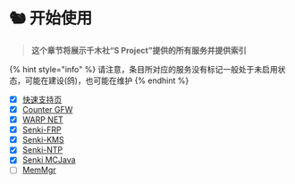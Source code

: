 # 🐿 开始使用

> **这个章节将展示千木社“S Project”提供的所有服务并提供索引**

{% hint style="info" %}
请注意，条目所对应的服务没有标记一般处于未启用状态，可能在建设(鸽)，也可能在维护
{% endhint %}

* [x] [快速支持页](kuai-su-zhi-chi-ye.md)
* [x] [Counter GFW](counter-gfw.md)
* [x] [WARP NET](warp-net.md)
* [x] [Senki-FRP](frp.md)
* [x] [Senki-KMS](kms.md)
* [x] [Senki-NTP](ntp.md)
* [x] [Senki MCJava](senki-mcjava.md)
* [ ] [MemMgr](memmgr.md)
